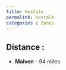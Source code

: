 ```yaml
---
title: Hestale
permalink: hestale
categories : Zones
---
```


## Distance :
- **Maiven** - 94 miles
